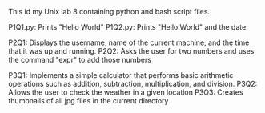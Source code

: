 This id my Unix lab 8 containing python and bash script files. 

P1Q1.py: Prints "Hello World"
P1Q2.py: Prints "Hello World" and the date

P2Q1: Displays the username, name of the current machine, and the time that it was up and running.
P2Q2: Asks the user for two numbers and uses the command "expr" to add those numbers

P3Q1: Implements a simple calculator that performs basic arithmetic operations such as addition, subtraction, multiplication, and division.
P3Q2: Allows the user to check the weather in a given location
P3Q3: Creates thumbnails of all jpg files in the current directory
